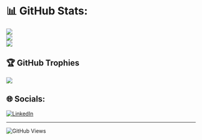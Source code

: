 # 📊 GitHub Stats:
![](https://github-readme-stats.vercel.app/api?username=dnyanesh58&theme=dark&hide_border=false&include_all_commits=true&count_private=true)<br/>
![](https://github-readme-streak-stats.herokuapp.com/?user=dnyanesh58&theme=dark&hide_border=false)<br/>
![](https://github-readme-stats.vercel.app/api/top-langs/?username=dnyanesh58&theme=dark&hide_border=false&include_all_commits=true&count_private=true&layout=compact)

## 🏆 GitHub Trophies
![](https://github-profile-trophy.vercel.app/?username=dnyanesh58&theme=darkhub&no-frame=false&no-bg=false&margin-w=4)

## 🌐 Socials:
[![LinkedIn](https://img.shields.io/badge/LinkedIn-%230077B5.svg?logo=linkedin&logoColor=white)](https://linkedin.com/in/https://www.linkedin.com/in/dnyaneshkhairnar18/) 

---
![GitHub Views](https://komarev.com/ghpvc/?username=dnyanesh58)

<!-- Proudly created with GPRM ( https://gprm.itsvg.in ) -->

